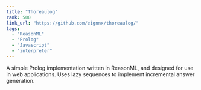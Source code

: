 ```yaml
---
title: "Thoreaulog"
rank: 500
link_url: "https://github.com/eignnx/thoreaulog/"
tags:
  - "ReasonML"
  - "Prolog"
  - "Javascript"
  - "interpreter"
---
```

A simple Prolog implementation written in ReasonML, and designed for use in web applications. Uses lazy sequences to implement incremental answer generation.